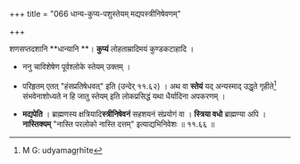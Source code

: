 +++
title = "066 धान्य-कुप्य-पशुस्तेयम् मद्यपस्त्रीनिषेवणम्"

+++


शणसप्तदशानि **धान्यानि **। **कुप्यं** लोहताम्रादिमयं कुण्डकटाहादि ।

- ननु चाविशेषेण पूर्वश्लोके स्तेयम् उक्तम् ।

- परिहृतम् एतत् "हंसप्रतिषेधवत्" इति (उन्देर् ११.६२) । अथ वा **स्तेयं** यद् अन्यस्माद् उद्धृते गृहीते[^९८] संभवेनाशोध्यते न हि जातु स्तेयम् इति लोकप्रसिद्धं यथा धैर्यादिना अपकरणम् ।


[^९८]:
     M G: udyamagṛhīte

- **मद्यपेति** । ब्राह्मणस्य क्षत्रियादि**स्त्रीनिषेवनं** सहशयनं संप्रयोगं वा । **स्त्रिया वधो** ब्राह्मण्या अपि । **नास्तिक्यम्** "नास्ति परलोको नास्ति दत्तम्" इत्याद्यभिनिवेशः ॥ ११.६६ ॥